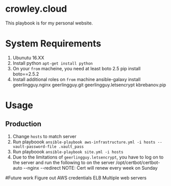 # crowley.cloud
This playbook is for my personal website.

# System Requirements
1.  Ubunutu 16.XX
2.  Install python `apt-get install python`
3.  On your `from` macheine, you need at least boto 2.5
        pip install boto==2.5.2
4.  Install additional roles on `from` machine
        ansible-galaxy install geerlingguy.nginx geerlingguy.git geerlingguy.letsencrypt kbrebanov.pip
# Usage

## Production
1.  Change `hosts` to match server
2.  Run playboook `ansible-playbook aws-infrastructure.yml -i hosts --vault-password-file .vault_pass`
2.  Run playboook `ansible-playbook site.yml -i hosts`
3.  Due to the limitations of `geerlingguy.letsencrypt`, you have to log on to the server and run the following to on the server
        /opt/certbot/certbot-auto --nginx --redirect
NOTE: Cert will renew every week on Sunday


#Future work
Figure out AWS credentials
ELB
Multiple web servers
